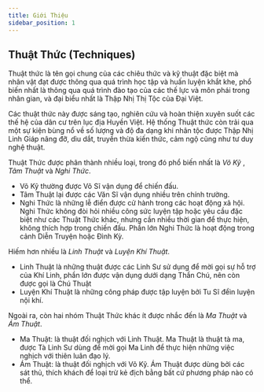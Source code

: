 ```yaml
---
title: Giới Thiệu
sidebar_position: 1
---
```


## Thuật Thức (Techniques)

Thuật thức là tên gọi chung của các chiêu thức và kỹ thuật đặc biệt mà nhân vật đạt được thông qua quá trình học tập và huấn luyện khắt khe, phổ biến nhất là thông qua quá trình đào tạo của các thế lực và môn phái trong nhân gian, và đại biểu nhất là Thập Nhị Thị Tộc của Đại Việt.

Các thuật thức này được sáng tạo, nghiên cứu và hoàn thiện xuyên suốt các thế hệ của dân cư trên lục địa Huyền Việt. Hệ thống Thuật thức còn trải qua một sự kiện bùng nổ về số lượng và độ đa dạng khi nhân tộc được Thập Nhị Linh Giáp nâng đỡ, dìu dắt, truyền thừa kiến thức, cảm ngộ cũng như tư duy nghệ thuật.

Thuật Thức được phân thành nhiều loại, trong đó phổ biến nhất là *Võ Kỹ* , *Tâm Thuật* và *Nghi Thức*.

- Võ Kỹ thường được Võ Sĩ vận dụng để chiến đấu.
- Tâm Thuật lại được các Văn Sĩ vận dụng nhiều trên chính trường.
- Nghi Thức là những lễ điển được cử hành trong các hoạt động xã hội. Nghi Thức không đòi hỏi nhiều công sức luyện tập hoặc yêu cầu đặc biệt như các Thuật Thức khác, nhưng cần nhiều thời gian để thực hiện, không thích hợp trong chiến đấu. Phần lớn Nghi Thức là hoạt động trong cảnh Diễn Truyện hoặc Đình Kỳ.

Hiếm hơn nhiều là *Linh Thuật* và *Luyện Khí Thuật*.
- Linh Thuật là những thuật được các Linh Sư sử dụng để mời gọi sự hỗ trợ của Khí Linh, phần lớn được vận dụng dưới dạng Thần Chú, nên còn được gọi là Chú Thuật
- Luyện Khí Thuật là những công pháp được tập luyện bởi Tu Sĩ đểìn luyện nội khí.

Ngoài ra, còn hai nhóm Thuật Thức khác ít được nhắc đến là *Ma Thuật* và *Ám Thuật*.
- Ma Thuật: là thuật đối nghịch với Linh Thuật. Ma Thuật là thuật tà ma, được Tà Linh Sư dùng để mời gọi Ma Linh  để thực hiện những việc nghịch với thiên luân đạo lý.
- Ám Thuật: là thuật đối nghịch với Võ Kỹ. Ám Thuật được dùng bởi các sát thủ, thích khách để loại trừ kẻ địch bằng bất cứ phương pháp nào có thể.